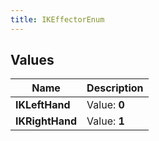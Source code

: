 ```yaml
---
title: IKEffectorEnum
---
```


## Values
| Name | Description |
| ---- | ----------- |
| **IKLeftHand** | Value: **0** |
| **IKRightHand** | Value: **1** |

